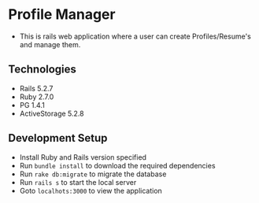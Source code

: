 # Profile Manager

* This is rails web application where a user can create Profiles/Resume's and manage them.

## Technologies

* Rails 5.2.7
* Ruby 2.7.0
* PG 1.4.1
* ActiveStorage 5.2.8

## Development Setup

* Install Ruby and Rails version specified
* Run `bundle install` to download the required dependencies
* Run `rake db:migrate` to migrate the database
* Run `rails s` to start the local server
* Goto `localhots:3000` to view the application
